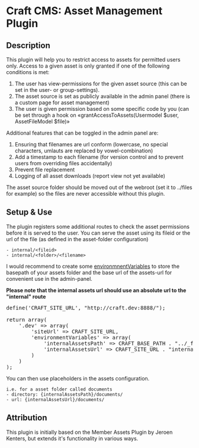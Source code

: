 # Craft CMS: Asset Management Plugin #

## Description
This plugin will help you to restrict access to assets for permitted users only. Access to a given asset is only granted if one of the following conditions is met:

1. The user has view-permissions for the given asset source (this can be set in the user- or group-settings).
2. The asset source is set as publicly available in the admin panel (there is a custom page for asset management)
3. The user is given permission based on some specific code by you (can be set through a hook on «grantAccessToAssets(Usermodel $user, AssetFileModel $file)»

Additional features that can be toggled in the admin panel are:

1. Ensuring that filenames are url conform (lowercase, no special characters, umlauts are replaced by vowel-combination)
2. Add a timestamp to each filename (for version control and to prevent users from overriding files accidentally)
3. Prevent file replacement
4. Logging of all asset downloads (report view not yet available)

The asset source folder should be moved out of the webroot (set it to ../files for example) so the files are never accessible without this plugin.

## Setup & Use
The plugin registers some additional routes to check the asset permissions before it is served to the user. You can serve the asset using its fileid or the url of the file (as defined in the asset-folder configuration)

	- internal/<fileid>
	- internal/<folder>/<filename>

I would recommend to create some [environmnentVariables](http://buildwithcraft.com/docs/multi-environment-configs) to store the basepath of your assets folder and the base url of the assets-url for convenient use in the admin-panel.

**Please note that the internal assets url should use an absolute url to the "internal" route**

<pre>
define('CRAFT_SITE_URL', "http://craft.dev:8888/");

return array(
	'.dev' => array(
		'siteUrl' => CRAFT_SITE_URL,
		'environmentVariables' => array(
			'internalAssetsPath' => CRAFT_BASE_PATH . "../_files/",
			'internalAssetsUrl' => CRAFT_SITE_URL . "internal/"
		)
	)
);
</pre>

You can then use placeholders in the assets configuration.

	i.e. for a asset folder called documents
	- directory: {internalAssetsPath}/documents/
	- url: {internalAssetsUrl}/documents/


## Attribution
This plugin is initially based on the Member Assets Plugin by Jeroen Kenters, but extends it's functionality in various ways.
